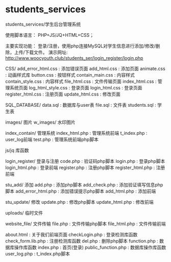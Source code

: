 # students_services
students_services/学生后台管理系统

使用脚本语言：
PHP+JS/JQ+HTML+CSS；

主要实现功能：
登录/注册，使用php连接MySQL对学生信息进行添加/修改/删除，上传/下载文件。
演示网址: http://www.woocyouth.club/students_ser/login_register/login.php

CSS/ 
add_error_html.css : 添加错误页面
add_html.css : 添加页面
animate.css : 动画样式库
button.css : 按钮样式
contain_main.css : 内容样式
contain_style.css : 内容样式
file_html.css : 文件传输页面
index_html.css : 管理系统页面
log_html_style.css : 登录页面
login_html.css : 登录页面
register_html.css : 注册页面
update_html.css : 修改页面


SQL_DATABASE/
data.sql : 数据库与user表
file.sql : 文件表
students.sql : 学生表

images/ 图片
w_images/ 水印图片

index_contain/ 管理系统
index_html.php : 管理系统前端
t_index.php : user_log前端
test.php : 管理系统前端php脚本

js/jq 库函数

login_register/ 登录与注册
code.php : 验证码php脚本
login.php : 登录php脚本
login_html.php : 登录前端
register.php : 注册php脚本
register_html.php : 注册前端

stu_add/ 添加
add.php : 添加php脚本
add_check.php : 添加验证填写信息php脚本
add_error_html.php : 添加错误提示php脚本
add_html.php : 添加前端

stu_update/ 修改
update.php : 修改php脚本
update_html.php : 修改前端

uploads/ 临时文件

website_file/ 文件传输
file.php : 文件传输php脚本
file_html.php : 文件传输前端

about.html : 关于我们前端页面
checkLogin.php : 登录检测库函数
check_form.lib.php : 注册检测库函数
del.php : 删除php脚本
function.php : 数据库操作库函数
index.php : 首页(登录)
public_function.php : 数据库操作库函数
user_log.php : t_index.php脚本

